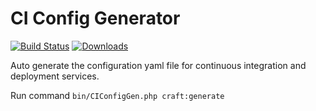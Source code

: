 # CI Config Generator

[![Build Status](https://img.shields.io/travis/kerrialn/ci-config-generator/master.svg?style=flat-square)](https://travis-ci.org/kerrialn/ci-config-generator)
[![Downloads](https://img.shields.io/packagist/dt/kerrialn/ci-config-generator.svg?style=flat-square)](https://packagist.org/packages/kerrialn/ci-config-generator)

Auto generate the configuration yaml file for continuous integration and deployment services.

Run command `bin/CIConfigGen.php craft:generate`